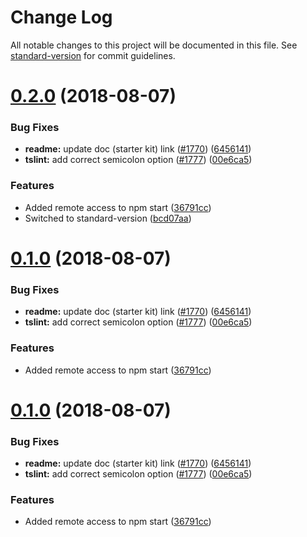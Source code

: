 # Change Log

All notable changes to this project will be documented in this file. See [standard-version](https://github.com/conventional-changelog/standard-version) for commit guidelines.

<a name="0.2.0"></a>
# [0.2.0](https://github.com/jaspercayne/MineControl/compare/v2.3.0...v0.2.0) (2018-08-07)


### Bug Fixes

* **readme:** update doc (starter kit) link ([#1770](https://github.com/jaspercayne/MineControl/issues/1770)) ([6456141](https://github.com/jaspercayne/MineControl/commit/6456141))
* **tslint:** add correct semicolon option ([#1777](https://github.com/jaspercayne/MineControl/issues/1777)) ([00e6ca5](https://github.com/jaspercayne/MineControl/commit/00e6ca5))


### Features

* Added remote access to npm start ([36791cc](https://github.com/jaspercayne/MineControl/commit/36791cc))
* Switched to standard-version ([bcd07aa](https://github.com/jaspercayne/MineControl/commit/bcd07aa))



<a name="0.1.0"></a>
# [0.1.0](https://github.com/jaspercayne/MineControl/compare/v2.3.0...v0.1.0) (2018-08-07)


### Bug Fixes

* **readme:** update doc (starter kit) link ([#1770](https://github.com/jaspercayne/MineControl/issues/1770)) ([6456141](https://github.com/jaspercayne/MineControl/commit/6456141))
* **tslint:** add correct semicolon option ([#1777](https://github.com/jaspercayne/MineControl/issues/1777)) ([00e6ca5](https://github.com/jaspercayne/MineControl/commit/00e6ca5))


### Features

* Added remote access to npm start ([36791cc](https://github.com/jaspercayne/MineControl/commit/36791cc))



<a name="0.1.0"></a>
# [0.1.0](https://github.com/jaspercayne/MineControl/compare/v2.3.0...v0.1.0) (2018-08-07)


### Bug Fixes

* **readme:** update doc (starter kit) link ([#1770](https://github.com/jaspercayne/MineControl/issues/1770)) ([6456141](https://github.com/jaspercayne/MineControl/commit/6456141))
* **tslint:** add correct semicolon option ([#1777](https://github.com/jaspercayne/MineControl/issues/1777)) ([00e6ca5](https://github.com/jaspercayne/MineControl/commit/00e6ca5))


### Features

* Added remote access to npm start ([36791cc](https://github.com/jaspercayne/MineControl/commit/36791cc))
